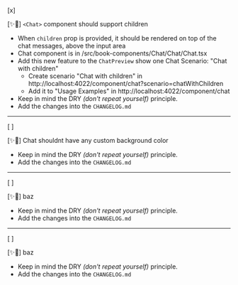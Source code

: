 [x]

[✨🐣] `<Chat>` component should support children

-   When `children` prop is provided, it should be rendered on top of the chat messages, above the input area
-   Chat component is in /src/book-components/Chat/Chat/Chat.tsx
-   Add this new feature to the `ChatPreview` show one Chat Scenario: "Chat with children"
    -   Create scenario "Chat with children" in http://localhost:4022/component/chat?scenario=chatWithChildren
    -   Add it to "Usage Examples" in http://localhost:4022/component/chat
-   Keep in mind the DRY _(don't repeat yourself)_ principle.
-   Add the changes into the `CHANGELOG.md`

---

[ ]

[✨🐣] Chat shouldnt have any custom background color

-   Keep in mind the DRY _(don't repeat yourself)_ principle.
-   Add the changes into the `CHANGELOG.md`

---

[ ]

[✨🐣] baz

-   Keep in mind the DRY _(don't repeat yourself)_ principle.
-   Add the changes into the `CHANGELOG.md`

---

[ ]

[✨🐣] baz

-   Keep in mind the DRY _(don't repeat yourself)_ principle.
-   Add the changes into the `CHANGELOG.md`
